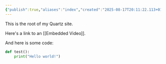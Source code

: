 ```yaml
---
{"publish":true,"aliases":"index","created":"2025-08-17T20:11:22.113+01:00","modified":"2025-08-18T21:39:10.335+01:00","cssclasses":""}
---
```


This is the root of my Quartz site.

Here's a link to an [[Embedded Video]].

And here is some code:

```python
def test():
    print("Hello world!")
```